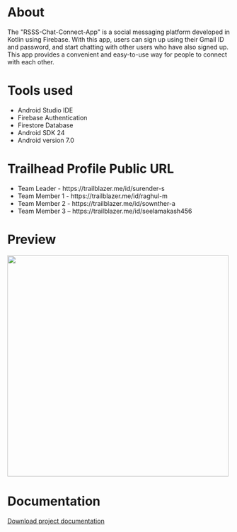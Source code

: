 # About 

The "RSSS-Chat-Connect-App" is a social messaging platform developed in Kotlin using Firebase. With this app, users can sign up using their Gmail ID and password, and start chatting with other users who have also signed up. This app provides a convenient and easy-to-use way for people to connect with each other.

# Tools used

  <ul>
      <li>Android Studio IDE</li>
      <li>Firebase Authentication</li>
      <li>Firestore Database</li>
      <li>Android SDK 24</li>
      <li>Android version 7.0</li>
  </ul>
  
# Trailhead Profile Public URL
 
   <ul>
      <li>Team Leader - https://trailblazer.me/id/surender-s</li>
      <li>Team Member 1 - https://trailblazer.me/id/raghul-m</li>
      <li>Team Member 2 - https://trailblazer.me/id/sownther-a</li>
      <li>Team Member 3 – https://trailblazer.me/id/seelamakash456</li>
  </ul>

# Preview
  <p float="left">
  <img src="https://user-images.githubusercontent.com/63907782/231327040-73a0a7b9-9db6-4f2e-8477-8e945da819c4.jpg" width="500" />
</p>
  
# Documentation

[Download project documentation](https://github.com/raghulsmith/RSSS-Chat-Connect-App/files/11230305/naan.mudhalvan.project.documentation.pdf)







